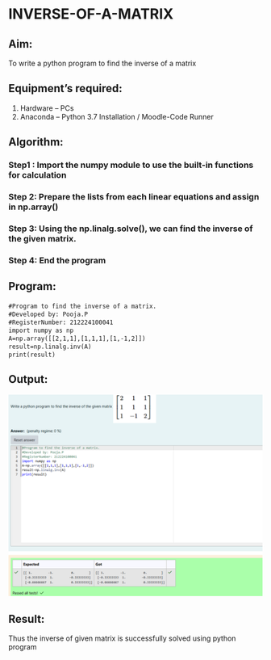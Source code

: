 # INVERSE-OF-A-MATRIX
## Aim:
To write a python program to find the inverse of a matrix
## Equipment’s required:
1. 	Hardware – PCs
2. 	Anaconda – Python 3.7 Installation / Moodle-Code Runner
## Algorithm:
### Step1 : Import the numpy module to use the built-in functions for calculation
### Step 2: Prepare the lists from each linear equations and assign in np.array()
### Step 3: Using the np.linalg.solve(), we can find the inverse of the given matrix.
### Step 4: End the program
## Program:
```
#Program to find the inverse of a matrix.
#Developed by: Pooja.P
#RegisterNumber: 212224100041
import numpy as np
A=np.array([[2,1,1],[1,1,1],[1,-1,2]])
result=np.linalg.inv(A)
print(result)
```
## Output:
![alt text](<Screenshot 2025-03-21 203649.png>)
## Result:
Thus the inverse of given matrix is successfully solved using python program

